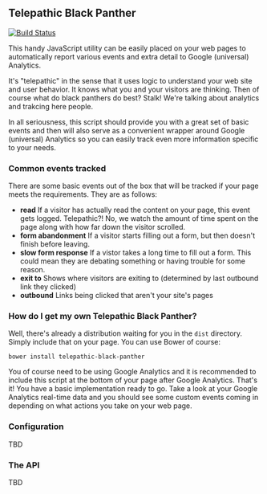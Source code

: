 Telepathic Black Panther
---------

[![Build Status](https://travis-ci.org/tmaiaroto/telepahtic-black-panther.svg?branch=master)](https://travis-ci.org/tmaiaroto/telepahtic-black-panther)

This handy JavaScript utility can be easily placed on your web pages to automatically report various events and extra detail to Google (universal) Analytics. 

It's "telepathic" in the sense that it uses logic to understand your web site and user behavior. It knows what you and your visitors are thinking. 
Then of course what do black panthers do best? Stalk! We're talking about analytics and trakcing here people.

In all seriousness, this script should provide you with a great set of basic events and then will also serve as a convenient wrapper around 
Google (universal) Analytics so you can easily track even more information specific to your needs.

### Common events tracked

There are some basic events out of the box that will be tracked if your page meets the requirements. They are as follows:

* **read** If a visitor has actually read the content on your page, this event gets logged. Telepathic?! No, we watch the amount of time spent 
on the page along with how far down the visitor scrolled.
* **form abandonment** If a visitor starts filling out a form, but then doesn't finish before leaving.
* **slow form response** If a vistor takes a long time to fill out a form. This could mean they are debating something or having trouble for some reason.
* **exit to** Shows where visitors are exiting to (determined by last outbound link they clicked)
* **outbound** Links being clicked that aren't your site's pages

### How do I get my own Telepathic Black Panther?

Well, there's already a distribution waiting for you in the ```dist``` directory. Simply include that on your page. You can use Bower of course:

```bower install telepathic-black-panther```

You of course need to be using Google Analytics and it is recommended to include this script at the bottom of your page after Google Analytics. 
That's it! You have a basic implementation ready to go. Take a look at your Google Analytics real-time data and you should see some custom events 
coming in depending on what actions you take on your web page.

### Configuration

TBD

### The API

TBD